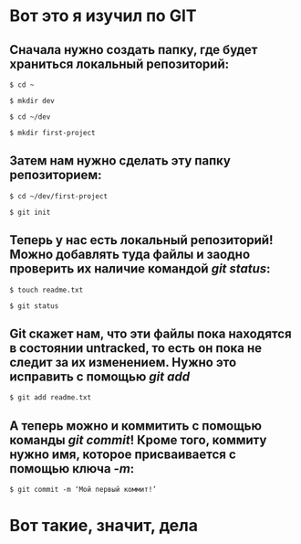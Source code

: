 # Вот это я изучил по GIT

## Сначала нужно создать папку, где будет храниться **локальный репозиторий**:

```
$ cd ~

$ mkdir dev

$ cd ~/dev

$ mkdir first-project
```

## Затем нам нужно сделать эту папку **репозиторием**:

```
$ cd ~/dev/first-project

$ git init
```
## Теперь у нас есть локальный репозиторий! Можно добавлять туда файлы и заодно проверить их наличие командой *git status*:

```
$ touch readme.txt

$ git status 
```

## Git скажет нам, что эти файлы пока находятся в состоянии untracked, то есть он пока не следит за их изменением. Нужно это исправить с помощью *git add*

```
$ git add readme.txt
```

## А теперь можно и **коммитить** с помощью команды *git commit*! Кроме того, коммиту нужно имя, которое присваивается с помощью ключа *-m*:

```
$ git commit -m ‘Мой первый коммит!’
``` 

# Вот такие, значит, дела
